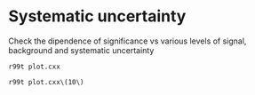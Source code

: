 Systematic uncertainty
====

Check the dipendence of significance vs various levels of signal, background and systematic uncertainty

    r99t plot.cxx
    
    r99t plot.cxx\(10\)

    
    
